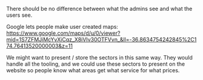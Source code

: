 There should be no difference between what the admins see and what the users see.

Google lets people make user created maps: https://www.google.com/maps/d/u/0/viewer?mid=1S7ZFMJiMcYvXiCqz_X8iVIv30OTFVvn_&ll=-36.8634754242845%2C174.76413520000003&z=11

We might want to present / store the sectors in this same way.  They would handle all the tooling, and we could use these sectors to present on the website so people know what areas get what service for what prices.

